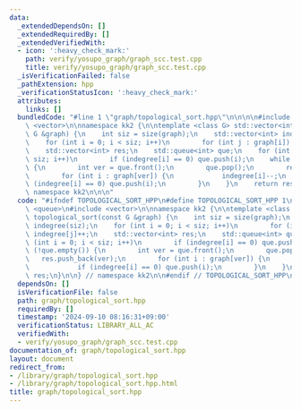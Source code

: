 ```yaml
---
data:
  _extendedDependsOn: []
  _extendedRequiredBy: []
  _extendedVerifiedWith:
  - icon: ':heavy_check_mark:'
    path: verify/yosupo_graph/graph_scc.test.cpp
    title: verify/yosupo_graph/graph_scc.test.cpp
  _isVerificationFailed: false
  _pathExtension: hpp
  _verificationStatusIcon: ':heavy_check_mark:'
  attributes:
    links: []
  bundledCode: "#line 1 \"graph/topological_sort.hpp\"\n\n\n\n#include <queue>\n#include\
    \ <vector>\n\nnamespace kk2 {\n\ntemplate <class G> std::vector<int> topological_sort(const\
    \ G &graph) {\n    int siz = size(graph);\n    std::vector<int> indegree(siz);\n\
    \    for (int i = 0; i < siz; i++)\n        for (int j : graph[i]) indegree[j]++;\n\
    \    std::vector<int> res;\n    std::queue<int> que;\n    for (int i = 0; i <\
    \ siz; i++)\n        if (indegree[i] == 0) que.push(i);\n    while (!que.empty())\
    \ {\n        int ver = que.front();\n        que.pop();\n        res.push_back(ver);\n\
    \        for (int i : graph[ver]) {\n            indegree[i]--;\n            if\
    \ (indegree[i] == 0) que.push(i);\n        }\n    }\n    return res;\n}\n\n} //\
    \ namespace kk2\n\n\n"
  code: "#ifndef TOPOLOGICAL_SORT_HPP\n#define TOPOLOGICAL_SORT_HPP 1\n\n#include\
    \ <queue>\n#include <vector>\n\nnamespace kk2 {\n\ntemplate <class G> std::vector<int>\
    \ topological_sort(const G &graph) {\n    int siz = size(graph);\n    std::vector<int>\
    \ indegree(siz);\n    for (int i = 0; i < siz; i++)\n        for (int j : graph[i])\
    \ indegree[j]++;\n    std::vector<int> res;\n    std::queue<int> que;\n    for\
    \ (int i = 0; i < siz; i++)\n        if (indegree[i] == 0) que.push(i);\n    while\
    \ (!que.empty()) {\n        int ver = que.front();\n        que.pop();\n     \
    \   res.push_back(ver);\n        for (int i : graph[ver]) {\n            indegree[i]--;\n\
    \            if (indegree[i] == 0) que.push(i);\n        }\n    }\n    return\
    \ res;\n}\n\n} // namespace kk2\n\n#endif // TOPOLOGICAL_SORT_HPP\n"
  dependsOn: []
  isVerificationFile: false
  path: graph/topological_sort.hpp
  requiredBy: []
  timestamp: '2024-09-10 08:16:31+09:00'
  verificationStatus: LIBRARY_ALL_AC
  verifiedWith:
  - verify/yosupo_graph/graph_scc.test.cpp
documentation_of: graph/topological_sort.hpp
layout: document
redirect_from:
- /library/graph/topological_sort.hpp
- /library/graph/topological_sort.hpp.html
title: graph/topological_sort.hpp
---
```

